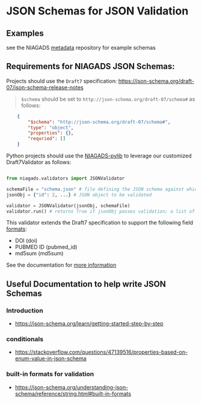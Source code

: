 # JSON Schemas for JSON Validation

## Examples

see the NIAGADS [metadata](https://github.com/NIAGADS/metadata.git) repository for example schemas

## Requirements for NIAGADS JSON Schemas:

Projects should use the `Draft7` specification: https://json-schema.org/draft-07/json-schema-release-notes

> `$schema` should be set to `http://json-schema.org/draft-07/schema#` as follows:

```json
    {
        "$schema": "http://json-schema.org/draft-07/schema#",
        "type": "object",
        "properties": {},
        "requried": []
    }
```

Python projects should use the [NIAGADS-pylib](https://github.com/NIAGADS/niagads-pylib.git) to leverage our customized Draft7Validator as follows:

```python

from niagads.validators import JSONValidator

schemaFile = "schema.json" # file defining the JSON schema against which the JSON is to be validated
jsonObj = {"id": 2, ...} # JSON object to be validated

validator = JSONValidator(jsonObj, schemaFile)
validator.run() # returns True if jsonObj passes validation; a list of ValidationErrors otherwise

```

This validator extends the Draft7 specification to support the following field [formats](#built-in-formats-for-validation):

* DOI (doi)
* PUBMED ID (pubmed_id)
* md5sum (md5sum)

See the documentation for [more information](#)

## Useful Documentation to help write JSON Schemas

### Introduction

* https://json-schema.org/learn/getting-started-step-by-step

### conditionals

* https://stackoverflow.com/questions/47139516/properties-based-on-enum-value-in-json-schema

### built-in formats for validation

* https://json-schema.org/understanding-json-schema/reference/string.html#built-in-formats

 